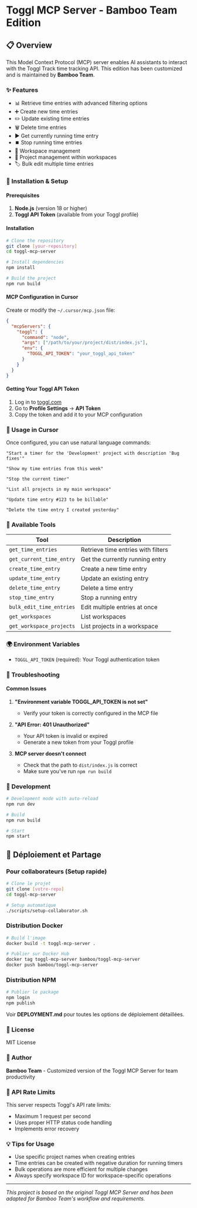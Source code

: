 # Toggl MCP Server - Bamboo Team Edition

## 📋 Overview

This Model Context Protocol (MCP) server enables AI assistants to interact with the Toggl Track time tracking API. This edition has been customized and is maintained by **Bamboo Team**.

### ✨ Features

- 📊 Retrieve time entries with advanced filtering options
- ➕ Create new time entries
- ✏️ Update existing time entries
- 🗑️ Delete time entries
- ▶️ Get currently running time entry
- ⏹️ Stop running time entries
- 🏢 Workspace management
- 📁 Project management within workspaces
- 🏷️ Bulk edit multiple time entries

### 🚀 Installation & Setup

#### Prerequisites

1. **Node.js** (version 18 or higher)
2. **Toggl API Token** (available from your Toggl profile)

#### Installation

```bash
# Clone the repository
git clone [your-repository]
cd toggl-mcp-server

# Install dependencies
npm install

# Build the project
npm run build
```

#### MCP Configuration in Cursor

Create or modify the `~/.cursor/mcp.json` file:

```json
{
  "mcpServers": {
    "toggl": {
      "command": "node",
      "args": ["/path/to/your/project/dist/index.js"],
      "env": {
        "TOGGL_API_TOKEN": "your_toggl_api_token"
      }
    }
  }
}
```

#### Getting Your Toggl API Token

1. Log in to [toggl.com](https://toggl.com)
2. Go to **Profile Settings** → **API Token**
3. Copy the token and add it to your MCP configuration

### 💬 Usage in Cursor

Once configured, you can use natural language commands:

```
"Start a timer for the 'Development' project with description 'Bug fixes'"

"Show my time entries from this week"

"Stop the current timer"

"List all projects in my main workspace"

"Update time entry #123 to be billable"

"Delete the time entry I created yesterday"
```

### 🔧 Available Tools

| Tool | Description |
|------|-------------|
| `get_time_entries` | Retrieve time entries with filters |
| `get_current_time_entry` | Get the currently running entry |
| `create_time_entry` | Create a new time entry |
| `update_time_entry` | Update an existing entry |
| `delete_time_entry` | Delete a time entry |
| `stop_time_entry` | Stop a running entry |
| `bulk_edit_time_entries` | Edit multiple entries at once |
| `get_workspaces` | List workspaces |
| `get_workspace_projects` | List projects in a workspace |

### 🌍 Environment Variables

- `TOGGL_API_TOKEN` (required): Your Toggl authentication token

### 🐛 Troubleshooting

#### Common Issues

1. **"Environment variable TOGGL_API_TOKEN is not set"**
   - Verify your token is correctly configured in the MCP file

2. **"API Error: 401 Unauthorized"**
   - Your API token is invalid or expired
   - Generate a new token from your Toggl profile

3. **MCP server doesn't connect**
   - Check that the path to `dist/index.js` is correct
   - Make sure you've run `npm run build`

### 🔄 Development

```bash
# Development mode with auto-reload
npm run dev

# Build
npm run build

# Start
npm start
```

## 🚀 Déploiement et Partage

### Pour collaborateurs (Setup rapide)

```bash
# Clone le projet
git clone [votre-repo]
cd toggl-mcp-server

# Setup automatique
./scripts/setup-collaborator.sh
```

### Distribution Docker

```bash
# Build l'image
docker build -t toggl-mcp-server .

# Publier sur Docker Hub
docker tag toggl-mcp-server bamboo/toggl-mcp-server
docker push bamboo/toggl-mcp-server
```

### Distribution NPM

```bash
# Publier le package
npm login
npm publish
```

Voir **DEPLOYMENT.md** pour toutes les options de déploiement détaillées.

### 📝 License

MIT License

### 👥 Author

**Bamboo Team** - Customized version of the Toggl MCP Server for team productivity

### 🚦 API Rate Limits

This server respects Toggl's API rate limits:
- Maximum 1 request per second
- Uses proper HTTP status code handling
- Implements error recovery

### 💡 Tips for Usage

- Use specific project names when creating entries
- Time entries can be created with negative duration for running timers
- Bulk operations are more efficient for multiple changes
- Always specify workspace ID for workspace-specific operations

---

*This project is based on the original Toggl MCP Server and has been adapted for Bamboo Team's workflow and requirements.*